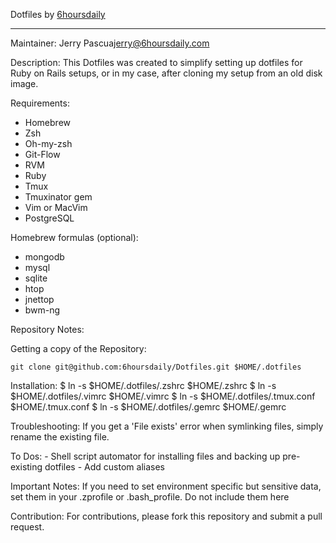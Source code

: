 Dotfiles
by [6hoursdaily](http:6hoursdaily.com)

----
Maintainer: Jerry Pascua<jerry@6hoursdaily.com>

Description:
  This Dotfiles was created to simplify setting up dotfiles for Ruby on Rails setups, or in my case, after cloning my setup from an old disk image.

Requirements:
  - Homebrew
  - Zsh
  - Oh-my-zsh
  - Git-Flow
  - RVM
  - Ruby
  - Tmux
  - Tmuxinator gem
  - Vim or MacVim
  - PostgreSQL

Homebrew formulas (optional):
  - mongodb
  - mysql
  - sqlite
  - htop
  - jnettop
  - bwm-ng

Repository Notes:

  Getting a copy of the Repository:

    git clone git@github.com:6hoursdaily/Dotfiles.git $HOME/.dotfiles

  Installation:
    $ ln -s $HOME/.dotfiles/.zshrc $HOME/.zshrc
    $ ln -s $HOME/.dotfiles/.vimrc $HOME/.vimrc
    $ ln -s $HOME/.dotfiles/.tmux.conf $HOME/.tmux.conf
    $ ln -s $HOME/.dotfiles/.gemrc $HOME/.gemrc

  Troubleshooting:
    If you get a 'File exists' error when symlinking files, simply rename the existing file.

  To Dos:
    - Shell script automator for installing files and backing up pre-existing dotfiles
    - Add custom aliases

  Important Notes:
    If you need to set environment specific but sensitive data, set them in your .zprofile or .bash_profile. Do not include them here

  Contribution:
    For contributions, please fork this repository and submit a pull request.
